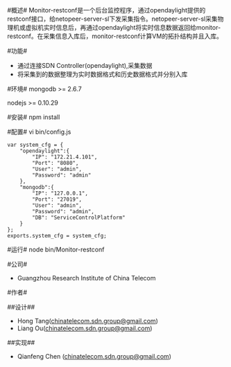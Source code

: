 #概述#
Monitor-restconf是一个后台监控程序，通过opendaylight提供的restconf接口，给netopeer-server-sl下发采集指令。netopeer-server-sl采集物理机或虚拟机实时信息后，再通过opendaylight将实时信息数据返回给monitor-restconf。在采集信息入库后，monitor-restconf计算VM的拓扑结构并且入库。

#功能#
*	通过连接SDN Controller(opendaylight),采集数据
*	将采集到的数据整理为实时数据格式和历史数据格式并分别入库

#环境#
mongodb >= 2.6.7

nodejs >= 0.10.29

#安装#
	npm install

#配置#
vi bin/config.js

	var system_cfg = {
	    "opendaylight":{
	        "IP": "172.21.4.101",
	        "Port": "8080",
	        "User": "admin",
	        "Password": "admin"
	    },
	    "mongodb":{
	        "IP": "127.0.0.1",
	        "Port": "27019",
	        "User": "admin",
	        "Password": "admin",
	        "DB": "ServiceControlPlatform"
	    }
	};
	exports.system_cfg = system_cfg;
#运行#
	node bin/Monitor-restconf

#公司#

*	Guangzhou Research Institute of China Telecom 

#作者#

##设计##
* Hong Tang(chinatelecom.sdn.group@gmail.com)
* Liang Ou(chinatelecom.sdn.group@gmail.com)

##实现##
* Qianfeng Chen (chinatelecom.sdn.group@gmail.com)